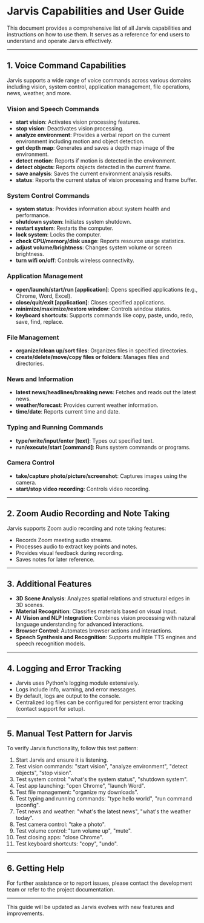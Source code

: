 # Jarvis Capabilities and User Guide

This document provides a comprehensive list of all Jarvis capabilities and instructions on how to use them. It serves as a reference for end users to understand and operate Jarvis effectively.

---

## 1. Voice Command Capabilities

Jarvis supports a wide range of voice commands across various domains including vision, system control, application management, file operations, news, weather, and more.

### Vision and Speech Commands

- **start vision**: Activates vision processing features.
- **stop vision**: Deactivates vision processing.
- **analyze environment**: Provides a verbal report on the current environment including motion and object detection.
- **get depth map**: Generates and saves a depth map image of the environment.
- **detect motion**: Reports if motion is detected in the environment.
- **detect objects**: Reports objects detected in the current frame.
- **save analysis**: Saves the current environment analysis results.
- **status**: Reports the current status of vision processing and frame buffer.

### System Control Commands

- **system status**: Provides information about system health and performance.
- **shutdown system**: Initiates system shutdown.
- **restart system**: Restarts the computer.
- **lock system**: Locks the computer.
- **check CPU/memory/disk usage**: Reports resource usage statistics.
- **adjust volume/brightness**: Changes system volume or screen brightness.
- **turn wifi on/off**: Controls wireless connectivity.

### Application Management

- **open/launch/start/run [application]**: Opens specified applications (e.g., Chrome, Word, Excel).
- **close/quit/exit [application]**: Closes specified applications.
- **minimize/maximize/restore window**: Controls window states.
- **keyboard shortcuts**: Supports commands like copy, paste, undo, redo, save, find, replace.

### File Management

- **organize/clean up/sort files**: Organizes files in specified directories.
- **create/delete/move/copy files or folders**: Manages files and directories.

### News and Information

- **latest news/headlines/breaking news**: Fetches and reads out the latest news.
- **weather/forecast**: Provides current weather information.
- **time/date**: Reports current time and date.

### Typing and Running Commands

- **type/write/input/enter [text]**: Types out specified text.
- **run/execute/start [command]**: Runs system commands or programs.

### Camera Control

- **take/capture photo/picture/screenshot**: Captures images using the camera.
- **start/stop video recording**: Controls video recording.

---

## 2. Zoom Audio Recording and Note Taking

Jarvis supports Zoom audio recording and note taking features:

- Records Zoom meeting audio streams.
- Processes audio to extract key points and notes.
- Provides visual feedback during recording.
- Saves notes for later reference.

---

## 3. Additional Features

- **3D Scene Analysis**: Analyzes spatial relations and structural edges in 3D scenes.
- **Material Recognition**: Classifies materials based on visual input.
- **AI Vision and NLP Integration**: Combines vision processing with natural language understanding for advanced interactions.
- **Browser Control**: Automates browser actions and interactions.
- **Speech Synthesis and Recognition**: Supports multiple TTS engines and speech recognition models.

---

## 4. Logging and Error Tracking

- Jarvis uses Python's logging module extensively.
- Logs include info, warning, and error messages.
- By default, logs are output to the console.
- Centralized log files can be configured for persistent error tracking (contact support for setup).

---

## 5. Manual Test Pattern for Jarvis

To verify Jarvis functionality, follow this test pattern:

1. Start Jarvis and ensure it is listening.
2. Test vision commands: "start vision", "analyze environment", "detect objects", "stop vision".
3. Test system control: "what's the system status", "shutdown system".
4. Test app launching: "open Chrome", "launch Word".
5. Test file management: "organize my downloads".
6. Test typing and running commands: "type hello world", "run command ipconfig".
7. Test news and weather: "what's the latest news", "what's the weather today".
8. Test camera control: "take a photo".
9. Test volume control: "turn volume up", "mute".
10. Test closing apps: "close Chrome".
11. Test keyboard shortcuts: "copy", "undo".

---

## 6. Getting Help

For further assistance or to report issues, please contact the development team or refer to the project documentation.

---

This guide will be updated as Jarvis evolves with new features and improvements.
